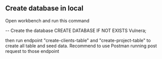 ## Create database in local 

Open workbench and run this command 

-- Create the database
CREATE DATABASE IF NOT EXISTS Vulnera;

then run endpoint "create-clients-table" and "create-project-table" to create all table and seed data. Recommend to use Postman running post request to those endpoint